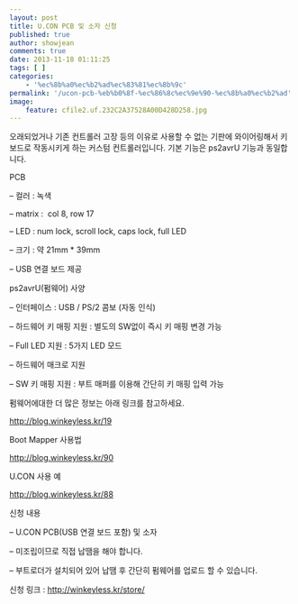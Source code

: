 ```yaml
---
layout: post
title: U.CON PCB 및 소자 신청
published: true
author: showjean
comments: true
date: 2013-11-18 01:11:25
tags: [ ]
categories:
    - '%ec%8b%a0%ec%b2%ad%ec%83%81%ec%8b%9c'
permalink: '/ucon-pcb-%eb%b0%8f-%ec%86%8c%ec%9e%90-%ec%8b%a0%ec%b2%ad'
image:
    feature: cfile2.uf.232C2A37528A00D428D258.jpg
---
```


  





  





  






오래되었거나 기존 컨트롤러 고장 등의 이유로 사용할 수 없는 기판에 와이어링해서 키보드로 작동시키게 하는 커스텀 컨트롤러입니다. 기본 기능은 ps2avrU 기능과 동일합니다.



PCB

&#8211; 컬러 : 녹색

&#8211; matrix :&nbsp;&nbsp;col 8, row 17

&#8211; LED : num lock, scroll lock, caps lock, full LED

&#8211; 크기 : 약 21mm * 39mm

&#8211; USB 연결 보드 제공



ps2avrU(펌웨어) 사양&nbsp;

&#8211; 인터페이스 : USB / PS/2 콤보 (자동 인식)

&#8211; 하드웨어 키 매핑 지원 : 별도의 SW없이 즉시 키 매핑 변경 가능

&#8211; Full LED 지원 : 5가지 LED 모드

&#8211; 하드웨어 매크로 지원

&#8211; SW 키 매핑 지원 : 부트 매퍼를 이용해&nbsp;간단히 키 매핑 입력 가능



펌웨어에대한 더 많은 정보는 아래 링크를 참고하세요.

http://blog.winkeyless.kr/19



Boot Mapper 사용법

http://blog.winkeyless.kr/90



U.CON 사용 예

http://blog.winkeyless.kr/88





신청 내용

&#8211; U.CON PCB(USB 연결 보드 포함)&nbsp;및 소자

&#8211; 미조립이므로 직접 납땜을 해야 합니다.

&#8211; 부트로더가 설치되어 있어 납땜 후 간단히 펌웨어를 업로드 할 수 있습니다.





신청 링크 : http://winkeyless.kr/store/